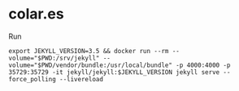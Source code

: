 # colar.es

Run

    export JEKYLL_VERSION=3.5 && docker run --rm --volume="$PWD:/srv/jekyll" --volume="$PWD/vendor/bundle:/usr/local/bundle" -p 4000:4000 -p 35729:35729 -it jekyll/jekyll:$JEKYLL_VERSION jekyll serve --force_polling --livereload